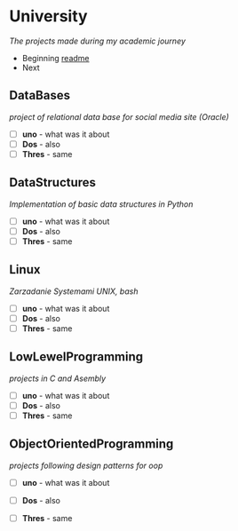 # University
_The projects made during my academic journey_

- Beginning [readme](Beginning/README.md)
- Next

## DataBases
_project of relational data base for social media site (Oracle)_
- [ ] **uno** - what was it about
- [ ] **Dos** - also
- [ ] **Thres** - same

## DataStructures
_Implementation of basic data structures in Python_
- [ ] **uno** - what was it about
- [ ] **Dos** - also
- [ ] **Thres** - same

## Linux
_Zarzadanie Systemami UNIX, bash_
- [ ] **uno** - what was it about
- [ ] **Dos** - also
- [ ] **Thres** - same

## LowLewelProgramming
_projects in C and Asembly_
- [ ] **uno** - what was it about
- [ ] **Dos** - also
- [ ] **Thres** - same

## ObjectOrientedProgramming
_projects following design patterns for oop_
- [ ] **uno** - what was it about
- [ ] **Dos** - also
- [ ] **Thres** - same


